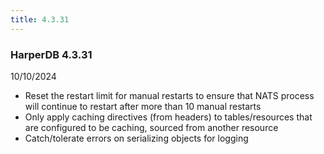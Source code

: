 ```yaml
---
title: 4.3.31
---
```


### HarperDB 4.3.31

10/10/2024

- Reset the restart limit for manual restarts to ensure that NATS process will continue to restart after more than 10 manual restarts
- Only apply caching directives (from headers) to tables/resources that are configured to be caching, sourced from another resource
- Catch/tolerate errors on serializing objects for logging
